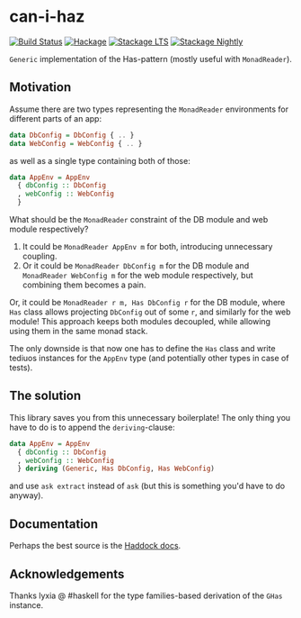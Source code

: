 # can-i-haz

[![Build Status][travis-badge]][travis]
[![Hackage][hackage-badge]][hackage]
[![Stackage LTS][stackage-lts-badge]][stackage-lts]
[![Stackage Nightly][stackage-nightly-badge]][stackage-nightly]

`Generic` implementation of the Has-pattern (mostly useful with `MonadReader`).

## Motivation

Assume there are two types representing the `MonadReader` environments
for different parts of an app:
```haskell
data DbConfig = DbConfig { .. }
data WebConfig = WebConfig { .. }
```
as well as a single type containing both of those:
```haskell
data AppEnv = AppEnv
  { dbConfig :: DbConfig
  , webConfig :: WebConfig
  }
```

What should be the `MonadReader` constraint of the DB module and web module respectively?
1. It could be `MonadReader AppEnv m` for both, introducing unnecessary coupling.
2. Or it could be `MonadReader DbConfig m` for the DB module
   and `MonadReader WebConfig m` for the web module respectively,
   but combining them becomes a pain.

Or, it could be `MonadReader r m, Has DbConfig r` for the DB module,
where `Has` class allows projecting `DbConfig` out of some `r`,
and similarly for the web module!
This approach keeps both modules decoupled, while allowing using them in the same monad stack.

The only downside is that now one has to define the `Has` class
and write tediuos instances for the `AppEnv` type
(and potentially other types in case of tests).

## The solution

This library saves you from this unnecessary boilerplate!
The only thing you have to do is to append the `deriving`-clause:
```haskell
data AppEnv = AppEnv
  { dbConfig :: DbConfig
  , webConfig :: WebConfig
  } deriving (Generic, Has DbConfig, Has WebConfig)
```
and use `ask extract` instead of `ask` (but this is something you'd have to do anyway).

## Documentation

Perhaps the best source is the [Haddock docs](http://hackage.haskell.org/package/can-i-haz/docs/Control-Monad-Reader-Has.html).

## Acknowledgements

Thanks lyxia @ #haskell for the type families-based derivation of the `GHas` instance.

[travis]:        <https://travis-ci.org/0xd34df00d/can-i-haz>
[travis-badge]:  <https://travis-ci.org/0xd34df00d/can-i-haz.svg?branch=master>
[hackage]:       <https://hackage.haskell.org/package/can-i-haz>
[hackage-badge]: <https://img.shields.io/hackage/v/can-i-haz.svg>
[stackage-lts-badge]: <http://stackage.org/package/can-i-haz/badge/lts>
[stackage-nightly-badge]: <http://stackage.org/package/can-i-haz/badge/nightly>
[stackage-lts]: <http://stackage.org/lts/package/can-i-haz>
[stackage-nightly]: <http://stackage.org/nightly/package/can-i-haz>
